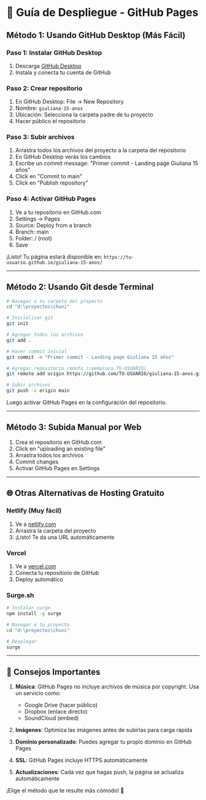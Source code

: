 # 🚀 Guía de Despliegue - GitHub Pages

## Método 1: Usando GitHub Desktop (Más Fácil)

### Paso 1: Instalar GitHub Desktop
1. Descarga [GitHub Desktop](https://desktop.github.com/)
2. Instala y conecta tu cuenta de GitHub

### Paso 2: Crear repositorio
1. En GitHub Desktop: File → New Repository
2. Nombre: `giuliana-15-anos`
3. Ubicación: Selecciona la carpeta padre de tu proyecto
4. Hacer público el repositorio

### Paso 3: Subir archivos
1. Arrastra todos los archivos del proyecto a la carpeta del repositorio
2. En GitHub Desktop verás los cambios
3. Escribe un commit message: "Primer commit - Landing page Giuliana 15 años"
4. Click en "Commit to main"
5. Click en "Publish repository"

### Paso 4: Activar GitHub Pages
1. Ve a tu repositorio en GitHub.com
2. Settings → Pages
3. Source: Deploy from a branch
4. Branch: main
5. Folder: / (root)
6. Save

¡Listo! Tu página estará disponible en: `https://tu-usuario.github.io/giuliana-15-anos/`

---

## Método 2: Usando Git desde Terminal

```bash
# Navegar a tu carpeta del proyecto
cd "d:\proyectos\chuni"

# Inicializar git
git init

# Agregar todos los archivos
git add .

# Hacer commit inicial
git commit -m "Primer commit - Landing page Giuliana 15 años"

# Agregar repositorio remoto (reemplaza TU-USUARIO)
git remote add origin https://github.com/TU-USUARIO/giuliana-15-anos.git

# Subir archivos
git push -u origin main
```

Luego activar GitHub Pages en la configuración del repositorio.

---

## Método 3: Subida Manual por Web

1. Crea el repositorio en GitHub.com
2. Click en "uploading an existing file"
3. Arrastra todos los archivos
4. Commit changes
5. Activar GitHub Pages en Settings

---

## 🌐 Otras Alternativas de Hosting Gratuito

### Netlify (Muy fácil)
1. Ve a [netlify.com](https://netlify.com)
2. Arrastra la carpeta del proyecto
3. ¡Listo! Te da una URL automáticamente

### Vercel
1. Ve a [vercel.com](https://vercel.com)
2. Conecta tu repositorio de GitHub
3. Deploy automático

### Surge.sh
```bash
# Instalar surge
npm install -g surge

# Navegar a tu proyecto
cd "d:\proyectos\chuni"

# Desplegar
surge
```

---

## 📝 Consejos Importantes

1. **Música**: GitHub Pages no incluye archivos de música por copyright. Usa un servicio como:
   - Google Drive (hacer público)
   - Dropbox (enlace directo)
   - SoundCloud (embed)

2. **Imágenes**: Optimiza las imágenes antes de subirlas para carga rápida

3. **Dominio personalizado**: Puedes agregar tu propio dominio en GitHub Pages

4. **SSL**: GitHub Pages incluye HTTPS automáticamente

5. **Actualizaciones**: Cada vez que hagas push, la página se actualiza automáticamente

¡Elige el método que te resulte más cómodo! 🎉
